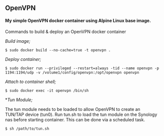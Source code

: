 ## OpenVPN

#### My simple OpenVPN docker container using Alpine Linux base image.

Commands to build & deploy an OpenVPN docker container

*Build image;*

    $ sudo docker build --no-cache=true -t openvpn .

*Deploy container;*

    $ sudo docker run --privileged --restart=always -tid --name openvpn -p 1194:1194/udp -v /volume1/config/openvpn:/opt/openvpn openvpn

*Attach to container shell;*

    $ sudo docker exec -it openvpn /bin/sh

\**Tun Module;*

The tun module needs to be loaded to allow OpenVPN to create an TUN/TAP device (tun0).  Run tun.sh to load the tun module on the Synology nas before starting container.  This can be done via a scheduled task.

    $ sh /path/to/tun.sh